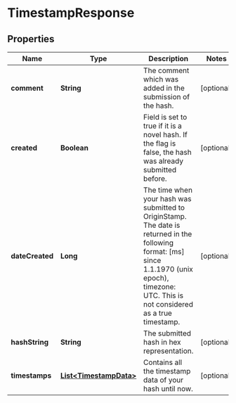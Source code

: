 
# TimestampResponse

## Properties
Name | Type | Description | Notes
------------ | ------------- | ------------- | -------------
**comment** | **String** | The comment which was added in the submission of the hash. |  [optional]
**created** | **Boolean** | Field is set to true if it is a novel hash. If the flag is false, the hash was already submitted before. |  [optional]
**dateCreated** | **Long** | The time when your hash was submitted to OriginStamp. The date is returned in the following format: [ms] since 1.1.1970 (unix epoch), timezone: UTC. This is not considered as a true timestamp. |  [optional]
**hashString** | **String** | The submitted hash in hex representation. |  [optional]
**timestamps** | [**List&lt;TimestampData&gt;**](TimestampData.md) | Contains all the timestamp data of your hash until now. |  [optional]




